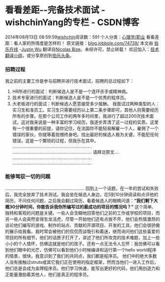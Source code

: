 # 看看差距--完备技术面试 - wishchinYang的专栏 - CSDN博客
2014年08月13日 08:59:59[wishchin](https://me.csdn.net/wishchin)阅读数：591
个人分类：[心理学/职业](https://blog.csdn.net/wishchin/article/category/1533673)
看看差距：看人家的热情度是怎样的！
原文链接：[blog.jobbole.com/74739/](blog.jobbole.com/74739/)
本文由 [伯乐在线](http://blog.jobbole.com) -[Justin Wu](http://blog.jobbole.com/author/mybreeze77/) 翻译自[Nicolas
 Bize](http://www.nicolasbize.com/blog/how-i-ended-up-conducting-the-most-successful-technical-interviews-with-a-single-question/)。未经许可，禁止转载！
欢迎加入：[技术翻译小组](http://www.jobbole.com/groups/6/)，或分享原创到[伯乐头条](http://top.jobbole.com?utm_source=jobboleblog-article)。
### 招聘过程
我之前的主要工作是参与招聘并进行技术面试，招聘的总过程如下：
1. HR所进行的面试：判断候选人是不是一个连环杀手或精神病。
2. 技术专家进行的面试：判断候选人是不是一个优秀的程序员。
3. 大老板进行的面试：判断候选人愿意接受多少报酬。
我面试过两种类型的人：实习生和准员工。实习生只需要经历以上第二条步骤即可，其他人则需要经历所有的步骤。在那个公司工作的两年多时间里，我进行了超过200次技术面试，这对我来说是一种丰富的学习经历，我逐步弄清了这一过程的实质。这里有一个很重要的前提，请你记住，在法国你不能轻易解雇一个人，雇佣了一个错误的家伙，你就等着抱憾终身吧。找出最好的候选人极为关键，不能犯任何错误，这是一个繁琐的过程，但我乐在其中。
................................................................
................................................................
请拜访原文....
................................................................
................................................................
### 能够驾驭一切的问题
................................................................
回到上一个话题，在一年的尝试和失败后，我完全放弃了技术测试。我会坐在候选人身边，花5到10分钟阅读和点评他的简历，不问任何问题，之后我会翻过简历，看着候选人的眼睛问道：**“我们剩下大概30分钟时间，你能告诉我你所编写过的最成功的项目的情况吗？”**
这个简单、独特和客观的问题是关键。一些人会含糊地回答他们之前的工作或学校的项目，而另一些人会突然变得生龙活虎，尽管一开始他们还有点放不开，他们会热情激昂的谈论他们编写的游戏、制作的站点、贡献的开源项目、开发的工具，他们会很骄傲的展示给我看。我时常会被他们的侃侃而谈吸引和着迷，继而询问他们这些喜爱的项目的所有细节，他们的话匣子打开了，讲述了他们所攻克的技术难题，加上一些小小的个人情怀，仿佛这就是他们的孩子。还有一点无法令人忘怀：我仿佛可以看到他们眼中的光芒，仿佛可以看到他们小时候编译和运行第一个hello
 world程序的情景，很快，我意识到了我们的共同点，我们都是程序员。
他们中的绝大多数人没有接触过struts或其它我们正在使用的指定框架，然而当他们一进入工作后，他们总是会成为金牌程序员。他们学习快速，能写出更好的代码，他们用创造力和正能量激励着其他人，他们是真正的程序员。
